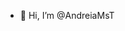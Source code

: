 - 👋 Hi, I’m @AndreiaMsT

<!---
-  👀 I’m interested in ..
- 💞️ I’m looking to collaborate on ...
- 📫 How to reach me ...
--->

<!---
AndreiaMsT/AndreiaMsT is a ✨ special ✨ repository because its `README.md` (this file) appears on your GitHub profile.
You can click the Preview link to take a look at your changes.
--->
